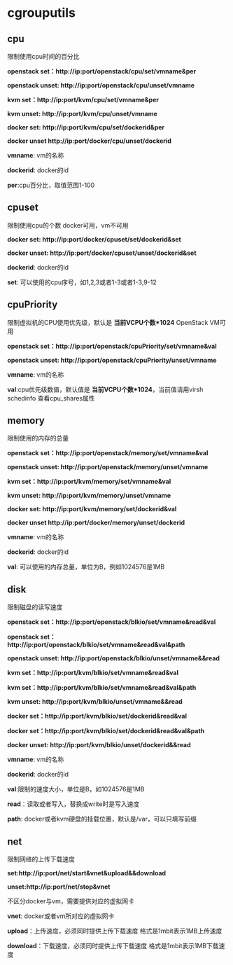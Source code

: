 # cgrouputils
## cpu
限制使用cpu时间的百分比

**openstack set：http://ip:port/openstack/cpu/set/vmname&per**

**openstack unset: http://ip:port/openstack/cpu/unset/vmname**

**kvm set：http://ip:port/kvm/cpu/set/vmname&per**

**kvm unset: http://ip:port/kvm/cpu/unset/vmname**

**docker set: http://ip:port/kvm/cpu/set/dockerid&per**

**docker unset http://ip:port/docker/cpu/unset/dockerid**

**vmname**: vm的名称

**dockerid**: docker的id

**per**:cpu百分比，取值范围1-100

## cpuset
限制使用cpu的个数
docker可用，vm不可用

**docker set: http://ip:port/docker/cpuset/set/dockerid&set**

**docker unset: http://ip:port/docker/cpuset/unset/dockerid&set**

**dockerid**: docker的id

**set**: 可以使用的cpu序号，如1,2,3或者1-3或者1-3,9-12

## cpuPriority
限制虚拟机的CPU使用优先级，默认是 **当前VCPU个数*1024**
OpenStack VM可用

**openstack set：http://ip:port/openstack/cpuPriority/set/vmname&val**

**openstack unset: http://ip:port/openstack/cpuPriority/unset/vmname**

**vmname**: vm的名称

**val**:cpu优先级数值，默认值是 **当前VCPU个数*1024**，当前值请用virsh schedinfo <vmname>查看cpu_shares属性

## memory
限制使用的内存的总量

**openstack set：http://ip:port/openstack/memory/set/vmname&val**

**openstack unset: http://ip:port/openstack/memory/unset/vmname**

**kvm set：http://ip:port/kvm/memory/set/vmname&val**

**kvm unset: http://ip:port/kvm/memory/unset/vmname**

**docker set: http://ip:port/kvm/memory/set/dockerid&val**

**docker unset http://ip:port/docker/memory/unset/dockerid**

**vmname**: vm的名称

**dockerid**: docker的id

**val**: 可以使用的内存总量，单位为B，例如1024576是1MB

## disk
限制磁盘的读写速度

**openstack set：http://ip:port/openstack/blkio/set/vmname&read&val**

**openstack set：http://ip:port/openstack/blkio/set/vmname&read&val&path**

**openstack unset: http://ip:port/openstack/blkio/unset/vmname&&read**

**kvm set：http://ip:port/kvm/blkio/set/vmname&read&val**

**kvm set：http://ip:port/kvm/blkio/set/vmname&read&val&path**

**kvm unset: http://ip:port/kvm/blkio/unset/vmname&&read**

**docker set：http://ip:port/kvm/blkio/set/dockerid&read&val**

**docker set：http://ip:port/kvm/blkio/set/dockerid&read&val&path**

**docker unset: http://ip:port/kvm/blkio/unset/dockerid&&read**

**vmname**: vm的名称

**dockerid**: docker的id

**val**:限制的速度大小，单位是B，如1024576是1MB

**read**：读取或者写入，替换成write时是写入速度

**path**: docker或者kvm硬盘的挂载位置，默认是/var，可以只填写前缀

## net

限制网络的上传下载速度

**set:http://ip:port/net/start&vnet&upload&&download**

**unset:http://ip:port/net/stop&vnet**

不区分docker与vm，需要提供对应的虚拟网卡

**vnet**: docker或者vm所对应的虚拟网卡

**upload**：上传速度，必须同时提供上传下载速度 格式是1mbit表示1MB上传速度

**download**：下载速度，必须同时提供上传下载速度 格式是1mbit表示1MB下载速度


